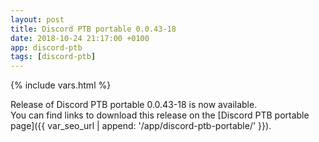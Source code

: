 ```yaml
---
layout: post
title: Discord PTB portable 0.0.43-18
date: 2018-10-24 21:17:00 +0100
app: discord-ptb
tags: [discord-ptb]
---
```

{% include vars.html %}

Release of Discord PTB portable 0.0.43-18 is now available.<br />
You can find links to download this release on the [Discord PTB portable page]({{ var_seo_url | append: '/app/discord-ptb-portable/' }}).